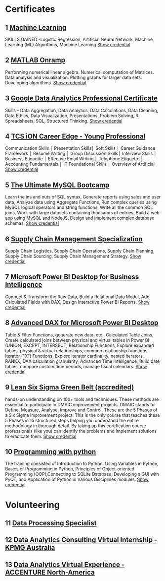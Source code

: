 # Certificates
## 1 [Machine Learning](https://github.com/nitinsoni1/Certificates/blob/main/Coursera%206HNJFTPV8SLS.pdf)
SKILLS GAINED -Logistic Regression, Artificial Neural Network, Machine Learning (ML) Algorithms, Machine Learning
[Show credential](https://www.coursera.org/account/accomplishments/verify/6HNJFTPV8SLS)

## 2 [MATLAB Onramp](https://github.com/nitinsoni1/Certificates/blob/main/certificate.pdf)
Performing numerical linear algebra. Numerical computation of Matrices. Data analysis and visualization. Plotting graphs for larger data sets. Developing algorithms.
[Show credential](https://matlabacademy.mathworks.com/progress/share/certificate.html?id=bef20f4c-5f06-4dac-9168-d4d8be6832cb&)

## 3 [Google Data Analytics Professional Certificate](https://github.com/nitinsoni1/Certificates/blob/main/Coursera%204K6LQEYX3Q7B.pdf)
Skills - Data Aggregation, Data Analytics, Data Calculations, Data Cleaning, Data Ethics, Data Visualization, Presentations, Problem Solving, R, Spreadsheets, SQL,  Structured Thinking.
[Show credential](https://www.credly.com/badges/90854a3b-7b53-4f6b-8442-04f6c6d1105d?source=linked_in_profile)

## 4 [TCS iON Career Edge - Young Professional](https://github.com/nitinsoni1/Certificates/blob/main/Nitin_Soni_1897940.pdf)
Communication Skills │ Presentation Skills│ Soft Skills │ Career Guidance Framework │ Resume Writing
│ Group Discussion Skills│ Interview Skills │ Business Etiquette │ Effective Email Writing │ Telephone 
Etiquette │ Accounting Fundamentals │ IT Foundational Skills │ Overview of Artificial
[Show credential](https://github.com/nitinsoni1/Certificates/blob/main/Nitin_Soni_1897940.pdf)

## 5 [The Ultimate MySQL Bootcamp](https://github.com/nitinsoni1/Certificates/blob/main/UC-96dcad56-91ba-4c05-90de-369e4a85185c.pdf)
Learn the ins and outs of SQL syntax, Generate reports using sales and user data, Analyze data using Aggregate Functions, Run complex queries using MySQL logical operators and string functions, Write all the common SQL joins, Work with large datasets containing thousands of entries, Build a web app using MySQL and NodeJS, Design and implement complex database schemas.
[Show credential](https://www.udemy.com/certificate/UC-96dcad56-91ba-4c05-90de-369e4a85185c/)

## 6 [Supply Chain Management Specialization](https://github.com/nitinsoni1/Certificates/blob/main/Coursera%202DDWT9TXB8L9.pdf)
Supply Chain Logistics, Supply Chain Operations, Supply Chain Planning, Supply Chain Sourcing, Supply Chain Management Strategy.
[Show credential](https://www.coursera.org/account/accomplishments/specialization/certificate/2DDWT9TXB8L9)

## 7 [Microsoft Power BI Desktop for Business Intelligence](https://github.com/nitinsoni1/Certificates/blob/main/UC-09744b76-5aac-4d87-91cb-baa34c71b135.pdf)
Connect & Transform the Raw Data,  Build a Relational Data Model, Add Calculated Fields with DAX, Design Interactive Power BI Reports.
[Show credential](https://www.udemy.com/certificate/UC-09744b76-5aac-4d87-91cb-baa34c71b135/)


## 8 [Advanced DAX for Microsoft Power BI Desktop](https://github.com/nitinsoni1/Certificates/blob/main/UC-b0854444-b882-4e4c-b8ad-f696cb45640d.pdf)
Table & Filter Functions, generate new data, etc., Calculated Table Joins, Create calculated joins between physical and virtual tables in Power BI (UNION, EXCEPT, INTERSECT, Relationship Functions, Explore expanded tables, physical & virtual relationships, common relationship functions, Iterator ("X") Functions, Explore iterator cardinality, nested iterators, RANKX, DAX calculation granularity, Advanced Time Intelligence, Build date tables, compare custom time periods, manage fiscal calendars.
[Show credential](https://www.udemy.com/certificate/UC-b0854444-b882-4e4c-b8ad-f696cb45640d/)

## 9 [Lean Six Sigma Green Belt (accredited)](https://github.com/nitinsoni1/Certificates/blob/main/ZSSGB121144117%20-%20Nitin%20Soni.pdf)
hands-on understanding on 100+ tools and techniques. These methods are essential to participate in DMAIC improvement projects. DMAIC stands for Define, Measure, Analyse, Improve and Control. These are the 5 Phases of a Six Sigma Improvement project. This is the only course that teaches these 5 Phases in 15 structured steps helping you understand the entire methodology in thorough detail. By taking up this certification course professionals (like you) can identify the problems and implement solutions to eradicate them.
[Show credential](https://www.udemy.com/certificate/UC-c2de3c6e-4739-4ebc-b0ce-d5dfe2b01075/)

## 10 [Programming with python](https://github.com/nitinsoni1/Certificates/blob/main/Programming%20with%20Python%20Training%20-%20Certificate%20of%20Completion.pdf)
The training consisted of Introduction to Python, Using Variables in Python, Basics of Programming in Python, Principles of Object-oriented Programming (OOP),Connecting to SQLite Database, Developing a GUI with PyQT, and Application of Python in Various Disciplines modules.
[Show credential](https://trainings.internshala.com/verify-certificate/)
# Volunteering
## 11 [Data Processing Specialist](https://github.com/nitinsoni1/Certificates/blob/main/Data%20Processing%20Specialist.png)
## 12 [Data Analytics Consulting Virtual Internship - KPMG Australia](https://github.com/nitinsoni1/Certificates/blob/main/m7W4GMqeT3bh9Nb2c_KPMG%20Australia_KWXnAiyrms2JZE46A_1650136851432_completion_certificate.pdf)
## 13 [Data Analytics Virtual Experience - ACCENTURE North-America](https://github.com/nitinsoni1/Certificates/blob/main/hzmoNKtzvAzXsEqx8_Accenture%20North%20America_KWXnAiyrms2JZE46A_1650262279418_completion_certificate.pdf)

